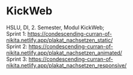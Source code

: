 # KickWeb <br/>
HSLU, DI, 2. Semester, Modul KickWeb; <br/>
Sprint 1: https://condescending-curran-of-nikita.netlify.app/plakat_nachsetzen_static/ <br/>
Sprint 2: https://condescending-curran-of-nikita.netlify.app/plakat_nachsetzen_animated/ <br/>
Sprint 3: https://condescending-curran-of-nikita.netlify.app/plakat_nachsetzen_responsive/ 
